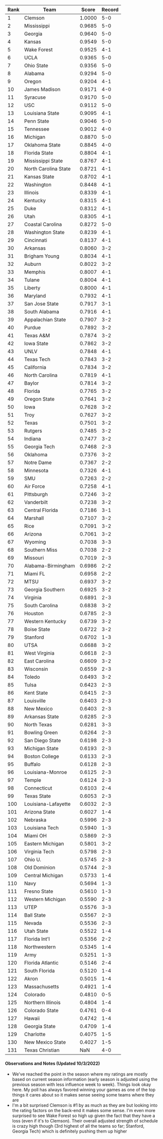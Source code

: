 Rank | Team | Score | Record
---|---|---|---
1 | Clemson | 1.0000 | 5-0
2 | Mississippi | 0.9685 | 5-0
3 | Georgia | 0.9640 | 5-0
4 | Kansas | 0.9549 | 5-0
5 | Wake Forest | 0.9525 | 4-1
6 | UCLA | 0.9365 | 5-0
7 | Ohio State | 0.9356 | 5-0
8 | Alabama | 0.9294 | 5-0
9 | Oregon | 0.9204 | 4-1
10 | James Madison | 0.9171 | 4-0
11 | Syracuse | 0.9170 | 5-0
12 | USC | 0.9112 | 5-0
13 | Louisiana State | 0.9095 | 4-1
14 | Penn State | 0.9046 | 5-0
15 | Tennessee | 0.9012 | 4-0
16 | Michigan | 0.8870 | 5-0
17 | Oklahoma State | 0.8845 | 4-0
18 | Florida State | 0.8804 | 4-1
19 | Mississippi State | 0.8767 | 4-1
20 | North Carolina State | 0.8721 | 4-1
21 | Kansas State | 0.8702 | 4-1
22 | Washington | 0.8448 | 4-1
23 | Illinois | 0.8339 | 4-1
24 | Kentucky | 0.8315 | 4-1
25 | Duke | 0.8312 | 4-1
26 | Utah | 0.8305 | 4-1
27 | Coastal Carolina | 0.8272 | 5-0
28 | Washington State | 0.8239 | 4-1
29 | Cincinnati | 0.8137 | 4-1
30 | Arkansas | 0.8060 | 3-2
31 | Brigham Young | 0.8034 | 4-1
32 | Auburn | 0.8022 | 3-2
33 | Memphis | 0.8007 | 4-1
34 | Tulane | 0.8004 | 4-1
35 | Liberty | 0.8000 | 4-1
36 | Maryland | 0.7932 | 4-1
37 | San Jose State | 0.7917 | 3-1
38 | South Alabama | 0.7916 | 4-1
39 | Appalachian State | 0.7907 | 3-2
40 | Purdue | 0.7892 | 3-2
41 | Texas A&M | 0.7874 | 3-2
42 | Iowa State | 0.7862 | 3-2
43 | UNLV | 0.7848 | 4-1
44 | Texas Tech | 0.7843 | 3-2
45 | California | 0.7834 | 3-2
46 | North Carolina | 0.7819 | 4-1
47 | Baylor | 0.7814 | 3-2
48 | Florida | 0.7765 | 3-2
49 | Oregon State | 0.7641 | 3-2
50 | Iowa | 0.7628 | 3-2
51 | Troy | 0.7627 | 3-2
52 | Texas | 0.7501 | 3-2
53 | Rutgers | 0.7485 | 3-2
54 | Indiana | 0.7477 | 3-2
55 | Georgia Tech | 0.7468 | 2-3
56 | Oklahoma | 0.7376 | 3-2
57 | Notre Dame | 0.7367 | 2-2
58 | Minnesota | 0.7326 | 4-1
59 | SMU | 0.7263 | 2-2
60 | Air Force | 0.7258 | 4-1
61 | Pittsburgh | 0.7246 | 3-2
62 | Vanderbilt | 0.7238 | 3-2
63 | Central Florida | 0.7186 | 3-1
64 | Marshall | 0.7107 | 3-2
65 | Rice | 0.7091 | 3-2
66 | Arizona | 0.7061 | 3-2
67 | Wyoming | 0.7038 | 3-3
68 | Southern Miss | 0.7038 | 2-2
69 | Missouri | 0.7019 | 2-3
70 | Alabama-Birmingham | 0.6986 | 2-2
71 | Miami FL | 0.6958 | 2-2
72 | MTSU | 0.6937 | 3-2
73 | Georgia Southern | 0.6925 | 3-2
74 | Virginia | 0.6891 | 2-3
75 | South Carolina | 0.6838 | 3-2
76 | Houston | 0.6785 | 2-3
77 | Western Kentucky | 0.6739 | 3-2
78 | Boise State | 0.6722 | 3-2
79 | Stanford | 0.6702 | 1-3
80 | UTSA | 0.6688 | 3-2
81 | West Virginia | 0.6618 | 2-3
82 | East Carolina | 0.6609 | 3-2
83 | Wisconsin | 0.6559 | 2-3
84 | Toledo | 0.6493 | 3-2
85 | Tulsa | 0.6423 | 2-3
86 | Kent State | 0.6415 | 2-3
87 | Louisville | 0.6403 | 2-3
88 | New Mexico | 0.6403 | 2-3
89 | Arkansas State | 0.6285 | 2-3
90 | North Texas | 0.6281 | 3-3
91 | Bowling Green | 0.6264 | 2-3
92 | San Diego State | 0.6198 | 2-3
93 | Michigan State | 0.6193 | 2-3
94 | Boston College | 0.6133 | 2-3
95 | Buffalo | 0.6128 | 2-3
96 | Louisiana-Monroe | 0.6125 | 2-3
97 | Temple | 0.6124 | 2-3
98 | Connecticut | 0.6103 | 2-4
99 | Texas State | 0.6053 | 2-3
100 | Louisiana-Lafayette | 0.6032 | 2-3
101 | Arizona State | 0.6027 | 1-4
102 | Nebraska | 0.5996 | 2-3
103 | Louisiana Tech | 0.5940 | 1-3
104 | Miami OH | 0.5869 | 2-3
105 | Eastern Michigan | 0.5801 | 3-2
106 | Virginia Tech | 0.5798 | 2-3
107 | Ohio U. | 0.5745 | 2-3
108 | Old Dominion | 0.5744 | 2-3
109 | Central Michigan | 0.5733 | 1-4
110 | Navy | 0.5694 | 1-3
111 | Fresno State | 0.5610 | 1-3
112 | Western Michigan | 0.5590 | 2-3
113 | UTEP | 0.5576 | 3-3
114 | Ball State | 0.5567 | 2-3
115 | Nevada | 0.5536 | 2-3
116 | Utah State | 0.5522 | 1-4
117 | Florida Int'l | 0.5356 | 2-2
118 | Northwestern | 0.5345 | 1-4
119 | Army | 0.5251 | 1-3
120 | Florida Atlantic | 0.5146 | 2-4
121 | South Florida | 0.5120 | 1-4
122 | Akron | 0.5015 | 1-4
123 | Massachusetts | 0.4921 | 1-4
124 | Colorado | 0.4810 | 0-5
125 | Northern Illinois | 0.4804 | 1-4
126 | Colorado State | 0.4761 | 0-4
127 | Hawaii | 0.4742 | 1-4
128 | Georgia State | 0.4709 | 1-4
129 | Charlotte | 0.4075 | 1-5
130 | New Mexico State | 0.4027 | 1-5
131 | Texas Christian | NaN | 4-0

#### Observations and Notes (Updated 10/3/2022)

* We've reached the point in the season where my ratings are mostly based on current season information (early season is adjusted using the previous season with less influence week to week). Things look okay here. My poll has always favored winning your games as one of the top things it cares about so it makes sense seeing some teams where they are
* I'm a bit surprised Clemson is #1 by as much as they are but looking into the rating factors on the back-end it makes some sense. I'm even more surprised to see Wake Forest so high up given the fact that they have a loss (even if it's to Clemson). Their overall adjusted strength of schedule is crazy high though (3rd highest of all the teams so far; Stanford, Georgia Tech) which is definitely pushing them up higher